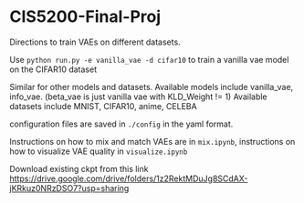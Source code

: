 # CIS5200-Final-Proj

Directions to train VAEs on different datasets.

Use ```python run.py -e vanilla_vae -d cifar10``` 
to train a vanilla vae model on the CIFAR10 dataset

Similar for other models and datasets. Available models include vanilla_vae, info_vae. (beta_vae is just vanilla vae with KLD_Weight != 1)
Available datasets include MNIST, CIFAR10, anime, CELEBA

configuration files are saved in ```./config``` in the yaml format.

Instructions on how to mix and match VAEs are in ```mix.ipynb```, instructions on how to visualize VAE quality in ```visualize.ipynb```

Download existing ckpt from this link https://drive.google.com/drive/folders/1z2RektMDuJg8SCdAX-jKRkuz0NRzDSO7?usp=sharing
